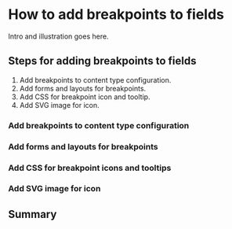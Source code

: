 # How to add breakpoints to fields

Intro and illustration goes here.

## Steps for adding breakpoints to fields

1. Add breakpoints to content type configuration.
1. Add forms and layouts for breakpoints.
1. Add CSS for breakpoint icon and tooltip.
1. Add SVG image for icon.


### Add breakpoints to content type configuration


### Add forms and layouts for breakpoints


### Add CSS for breakpoint icons and tooltips


### Add SVG image for icon


## Summary

